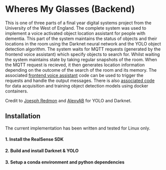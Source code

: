 # Wheres My Glasses (Backend)
This is one of three parts of a final year digital systems project from the University of the West of England. The complete
system was used to implement a voice activated object location assistant for people with dementia. This part of the system
maintains the status of objects and their locations in the room using the Darknet neural network and the YOLO object detection
algorithm. The system waits for MQTT requests (generated by the frontend voice assistant) which specify objects to 
search for. Whilst waiting the system maintains state by taking regular snapshots of the room. When the MQTT request is 
recieved, it then generates location information depending on the outcome of the search of the room and its memory. The 
associated [frontend voice assistant](https://github.com/d3-worgan/WheresMyGlassesFrontend) code can be used to trigger 
the requests and handle the output messages. There is also [associated code](https://github.com/d3-worgan/darknet-docker) 
for data acquisition and training object detection models using docker containers.

Credit to [Joesph Redmon](https://github.com/pjreddie/darknet) and [AlexyAB](https://github.com/AlexeyAB/darknet) for 
YOLO and Darknet.

## Installation
The current implementation has been written and tested for Linux only.
#### 1. Install the RealSense SDK
#### 2. Build and install Darknet & YOLO
#### 3. Setup a conda environment and python dependencies

